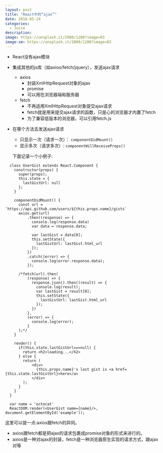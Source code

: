 ```yaml
---
layout: post
title: "React中的“ajax”"
date: 2018-05-24
categories:
  - Juice
description: 
image: https://unsplash.it/2000/1200?image=83
image-sm: https://unsplash.it/2000/1200?image=83
---
```


- React没有ajax模块
- 集成其他的js库（如axios/fetch/jquery），发送ajax请求
   * axios
      * 封装XmlHttpRequest对象的ajax
      * promise
      * 可以用在浏览器端和服务器
  * fetch
    * 不再适用XmlHttpRequest对象提交ajax请求
    * fetch就是用来提交ajax请求的函数，只是心的浏览器才内置了fetch
    * 为了兼容低版本的浏览器，可以引用fetch.js
- 在哪个方法去发送ajax请求
  * 只显示一次（请求一次）：
   `componentDidMount()`
  * 显示多次（请求多次）:
  `componentWillReceiveProps()`
  
  下面记录一个小例子:
```
  class UserGist extends React.Component {
    constructor(props) {
      super(props);
      this.state = {
        lastGistUrl: null
      };
    }

    componentDidMount() {
      const url = `https://api.github.com/users/${this.props.name}/gists`
      axios.get(url)
          .then((response) => {
            console.log(response.data)
            var data = response.data;

            var lastGist = data[0];
            this.setState({
              lastGistUrl: lastGist.html_url
            });
          })
          .catch((error) => {
            console.log(error.response.data);
          });

      /*fetch(url).then(
          (response) => {
            response.json().then((result) => {
              console.log(result);
              var lastGist = result[0];
              this.setState({
                lastGistUrl: lastGist.html_url
              });
            })
          },
          (error) => {
            console.log(error);
          }
      );*/
    }

    render() {
      if(this.state.lastGistUrl===null) {
        return <h2>loading...</h2>
      } else {
        return (
            <div>
              {this.props.name}'s last gist is <a href={this.state.lastGistUrl}>here</a>
            </div>
        );
      }
    }
  }

  var name = 'octocat'
  ReactDOM.render(<UserGist name={name}/>, document.getElementById('example'));
```

这里可以提一点:axios跟fetch的异同。
- axios跟fetch都是把ajax的请求包裹成promise对象的形式来进行的。
- axios是一种对ajax的封装，fetch是一种浏览器原生实现的请求方式，跟ajax对等
